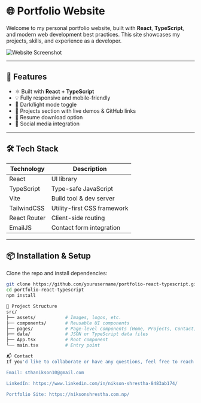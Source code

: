 # 🌐 Portfolio Website

Welcome to my personal portfolio website, built with **React**, **TypeScript**, and modern web development best practices. This site showcases my projects, skills, and experience as a developer.

![Website Screenshot](./screenshot.png) <!-- Replace with an actual screenshot if available -->

---

## 🚀 Features

- ⚛️ Built with **React + TypeScript**
- 💡 Fully responsive and mobile-friendly
- 🌙 Dark/light mode toggle
- 📁 Projects section with live demos & GitHub links
- 📄 Resume download option
- 🔗 Social media integration

---

## 🛠 Tech Stack

| Technology | Description                |
|------------|----------------------------|
| React      | UI library                 |
| TypeScript | Type-safe JavaScript       |
| Vite       | Build tool & dev server    |
| TailwindCSS| Utility-first CSS framework|
| React Router | Client-side routing     |
| EmailJS    | Contact form integration   |

---

## 📦 Installation & Setup

Clone the repo and install dependencies:

```bash
git clone https://github.com/yourusername/portfolio-react-typescript.git
cd portfolio-react-typescript
npm install

📁 Project Structure
src/
├── assets/           # Images, logos, etc.
├── components/       # Reusable UI components
├── pages/            # Page-level components (Home, Projects, Contact)
├── data/             # JSON or TypeScript data files
├── App.tsx           # Root component
└── main.tsx          # Entry point

📬 Contact
If you'd like to collaborate or have any questions, feel free to reach out:

Email: sthanikson10@gmail.com

LinkedIn: https://www.linkedin.com/in/nikson-shrestha-8483ab174/

Portfolio Site: https://niksonshrestha.com.np/
